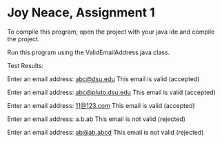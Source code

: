 # Joy Neace, Assignment 1

To compile this program, open the project with your java ide and compile the project. 

Run this program using the ValidEmailAddress.java class. 

Test Results:

Enter an email address: abc@dsu.edu
This email is valid (accepted)

Enter an email address: abc@pluto.dsu.edu
This email is valid (accepted)

Enter an email address: 11@123.com
This email is valid (accepted)

Enter an email address: a.b.ab
This email is not valid (rejected)

Enter an email address: ab@ab.abcd
This email is not valid (rejected)

